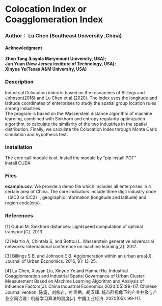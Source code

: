 # Colocation Index or Coagglomeration Index
### Author： Lu Chen (Southeast University ,China)  

#### Acknowledgment
**Zhen Tang (Loyola Marymount University, USA);**  
**Jun Yuan (New Jersey Institute of Technology, USA);**  
**Xinyue Ye(Texas A&M University, USA)**

### Description

Industrial Colocation index is based on the researches of Billings and Johnson(2016) and Lu Chen et al.(2020). The index uses the longitude and latitude coordinates of enterprises to study the spatial group location rules among industries.  
The program is based on the Wasserstein distance algorithm of machine learning, combined with Sinkhorn and entropy regularity optimization algorithm, to calculate the similarity of the two industries in the spatial distribution. Finally, we calculate the Colocation Index through Monte Carlo simulation and hypothesis test.


### Installation
The core call module is ot. Install the module by "pip install POT"  
install CUDA

### Files
**example.csv**: We provide a demo file which includes all enterprises in a certain area of China. The core indicators include three digit industry code（SIC3 or SIC2）, geographic information (longitude and latitude) and region code(city) .


### References
[1] Cuturi M. Sinkhorn distances: Lightspeed computation of optimal transport[C]. 2013.

[2] Martin A, Chintala S, and Bottou L. Wasserstein generative adversarial networks: International conference on machine learning[Z]. 2017.

[3] Billings S B, and Johnson E B. Agglomeration within an urban area[J]. Journal of Urban Economics. 2016, 91: 13-25.

[4] Lu Chen, Xiuyan Liu, Xinyue Ye and Hanhui Hu. Industrial Coagglomeration and Industrial Spatial Governance of Urban Cluster: Measurement Based on Machine Learning Algorithm and Analysis of Influence Factors[J]. China Industrial Economics,2020(05):99-117.
Chinese Journal version: 陈露，刘修岩，叶信岳，胡汉辉. 城市群视角下的产业共聚与产业空间治理：机器学习算法的测度[J]. 中国工业经济. 2020(05): 99-117.

